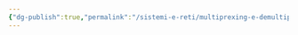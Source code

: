 ```yaml
---
{"dg-publish":true,"permalink":"/sistemi-e-reti/multiprexing-e-demultiprexing/","dgPassFrontmatter":true,"noteIcon":"","created":"2024-12-31T14:06:29.095+01:00","updated":"2024-12-31T14:25:14.612+01:00"}
---
```


